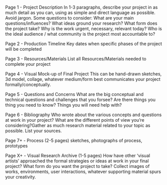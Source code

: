 Page 1 - Project Description
In 1-3 paragraphs, describe your project in as much detail as you can, using as simple and direct language as possible. Avoid jargon. Some questions to consider: What are your main questions/influences? What ideas ground your research? What form does the project take? Why is the work urgent, necessary, relevant today? Who is the ideal audience / what community is the project most accountable to?

Page 2 - Production Timeline
Key dates when specific phases of the project will be completed

Page 3 - Resources/Materials
List all Resources/Materials needed to complete your project

Page 4 - Visual Mock-up of Final Project
This can be hand-drawn sketches, 3d model, collage, whatever medium/form best communicates your project formally/conceptually.

Page 5 - Questions and Concerns
What are the big conceptual and technical questions and challenges that you forsee? Are there things you thing you need to know? Things you will need help with?

Page 6 - Bibliography
Who wrote about the various concepts and questions at work in your project? What are the different points of view you’re considering?Gather as much research material related to your topic as possible. List your sources.

Page 7+ - Process
(2-5 pages) sketches, photographs of process, prototypes

Page X+ - Visual Research Archive
(1-5 pages) How have other ‘visual artists’ approached the formal strategies or ideas at work in your final project? What form do you want the project to take? Collect images of works, environments, user interactions, whatever supporting material spurs your creativity.